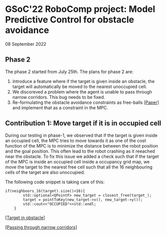 # GSoC'22 RoboComp project: Model Predictive Control for obstacle avoidance 

08 September 2022

## Phase 2

The phase 2 started from July 25th. The plans for phase 2 are:
1. Introduce a feature where if the target is given inside an obstacle, the
   target will automatically be moved to the nearest unoccupied cell.
2. We discoreved a problem where the agent is unable to pass through narrow
   corridors. This bug needs to be fixed.
3. Re-formulating the obstacle avoidance constraints as free-balls [ [Paper] ](
   https://arxiv.org/abs/1909.08267 ) and implement that as a constraint in the
   MPC.

## Contribution 1: Move target if it is in occupied cell

During our testing in phase-1, we observed that if the target is given inside an
occupied cell, the MPC tries to move towards it as one of the cost function of
the MPC is to minimize the distance between the robot position and the goal
position. This often lead to the robot crashing as it reeached near the
obstacle. To fix this issue we added a check such that if the target of the MPC
is inside an occupied cell inside a occupancy grid map, we move the target to
the nearest free cell such that all the 16 neighbouring cells of the target are
also unoccupied.

The following code snippet is taking care of this:

```
if(neighboors_16(target).size()<16){
        std::optional<QPointF> new_target = closest_free(target_);
        target = pointToKey(new_target->x(), new_target->y());
        std::cout<<"OCCUPIED"<<std::endl;
    }
```

[ [Target in obstacle] ]( https://youtu.be/mq_63IHb0MQ ) 

[ [Passing through narrow corridors] ]( https://youtu.be/1x6ngcrBRds ) 
